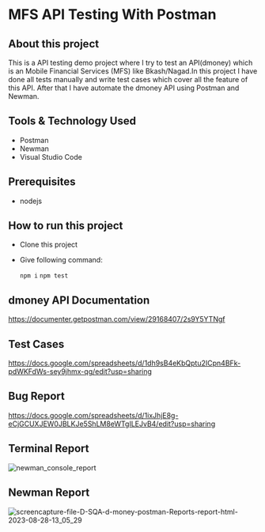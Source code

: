 # MFS API Testing With Postman

## About this project
This is a API testing demo project where I try to test an API(dmoney) which is an Mobile Financial Services (MFS) like Bkash/Nagad.In this project I have done all tests manually and write test cases which cover all the feature of this API. After that I have automate the dmoney API using Postman and Newman.

## Tools & Technology Used
- Postman
- Newman
- Visual Studio Code

## Prerequisites
- nodejs

## How to run this project
  - Clone this project
  - Give following command:

      ```npm i```
      ```npm test```

## dmoney API Documentation
https://documenter.getpostman.com/view/29168407/2s9Y5YTNgf

## Test Cases
https://docs.google.com/spreadsheets/d/1dh9sB4eKbQptu2ICpn4BFk-pdWKFdWs-sey9jhmx-qg/edit?usp=sharing

## Bug Report
https://docs.google.com/spreadsheets/d/1ixJhjE8g-eCjGCUXJEW0JBLKJe5ShLM8eWTgILEJvB4/edit?usp=sharing

## Terminal Report
![newman_console_report](https://github.com/rabbypathan/dmoney_API_Testing_With_Postman/assets/70917088/2b95ab8c-ad9b-4c6a-8d5a-98763fe6ef5f)

## Newman Report
![screencapture-file-D-SQA-d-money-postman-Reports-report-html-2023-08-28-13_05_29](https://github.com/rabbypathan/dmoney_API_Testing_With_Postman/assets/70917088/d1c80bb7-4948-4b09-a06b-bb311906894c)


